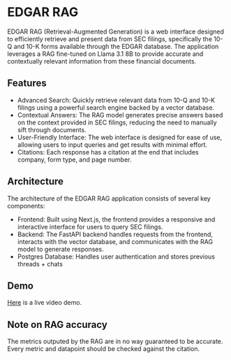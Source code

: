 # EDGAR RAG
EDGAR RAG (Retrieval-Augmented Generation) is a web interface designed to efficiently retrieve and present data from SEC filings, specifically the 10-Q and 10-K forms available through the EDGAR database. The application leverages a RAG fine-tuned on Llama 3.1 8B to provide accurate and contextually relevant information from these financial documents.

## Features
- Advanced Search: Quickly retrieve relevant data from 10-Q and 10-K filings using a powerful search engine backed by a vector database.
- Contextual Answers: The RAG model generates precise answers based on the context provided in SEC filings, reducing the need to manually sift through documents.
- User-Friendly Interface: The web interface is designed for ease of use, allowing users to input queries and get results with minimal effort.
- Citations: Each response has a citation at the end that includes company, form type, and page number.

## Architecture
The architecture of the EDGAR RAG application consists of several key components:

- Frontend: Built using Next.js, the frontend provides a responsive and interactive interface for users to query SEC filings.
- Backend: The FastAPI backend handles requests from the frontend, interacts with the vector database, and communicates with the RAG model to generate responses.
- Postgres Database: Handles user authentication and stores previous threads + chats

## Demo
[Here](https://youtu.be/o2st_zpSYvY) is a live video demo.

## Note on RAG accuracy
The metrics outputed by the RAG are in no way guaranteed to be accurate. Every metric and datapoint should be checked against the citation.
